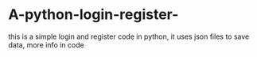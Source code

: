 # A-python-login-register-
this is a simple login and register code in python, it uses json files to save data, more info in code
